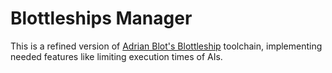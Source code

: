 # Blottleships Manager
This is a refined version of [Adrian Blot's Blottleship](http://www-module.cs.york.ac.uk/tpop/competition.html) toolchain, implementing needed features like limiting execution times of AIs.
